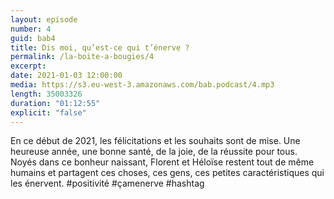 ```yaml
---
layout: episode
number: 4
guid: bab4
title: Dis moi, qu’est-ce qui t’énerve ?
permalink: /la-boite-a-bougies/4
excerpt:
date: 2021-01-03 12:00:00
media: https://s3.eu-west-3.amazonaws.com/bab.podcast/4.mp3
length: 35003326
duration: "01:12:55"
explicit: "false"
---
```


En ce début de 2021, les félicitations et les souhaits sont de mise. Une heureuse année, une bonne santé, de la joie, de la réussite pour tous. Noyés dans ce bonheur naissant, Florent et Héloïse restent tout de même humains et partagent ces choses, ces gens, ces petites caractéristiques qui les énervent. #positivité #çamenerve #hashtag 